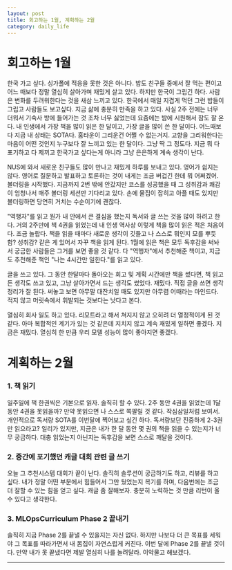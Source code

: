 ```yaml
---
layout: post
title: 회고하는 1월, 계획하는 2월
category: daily_life
---
```


# 회고하는 1월

한국 가고 싶다. 싱가폴에 적응을 못한 것은 아니다. 밥도 친구들 중에서 잘 먹는 편이고 어느 때보다 정말 열심히 살아가며 재밌게 살고 있다. 하지만 한국이 그립긴 하다. 사람은 변화를 두려워한다는 것을 새삼 느끼고 있다. 한국에서 매일 지겹게 먹던 그런 밥들이 그립고 사람들도 보고싶다. 지금 삶에 충분히 만족을 하고 있다. 사실 2주 전에는 너무 더워서 기숙사 방에 들어가는 것 조차 너무 싫었는데 요즘에는 밤에 시원해서 잠도 잘 온다. 내 인생에서 가장 책을 많이 읽은 한 달이고, 가장 글을 많이 쓴 한 달이다. 어느때보다 지금 내 상태는 SOTA다. 홈타운이 그리운건 어쩔 수 없는거지. 고향을 그리워한다는 마음이 어떤 것인지 누구보다 잘 느끼고 있는 한 달이다. 그냥 딱 그 정도다. 지금 뭐 다 포기하고 다 제끼고 한국가고 싶다는게 아니라 그냥 은은하게 계속 생각이 난다.

NUS에 와서 새로운 친구들도 많이 만나고 재밌게 하루를 보내고 있다. 영어가 쉽지는 않다. 영어로 질문하고 발표하고 토론하는 것이 내게는 조금 버겁긴 한데 뭐 어쩌겠어. 볼더링을 시작했다. 지금까지 2번 밖에 안갔지만 코스를 성공했을 때 그 성취감과 쾌감이 엄청나서 매주 볼더링 세션만 기다리고 있다. 손에 물집이 잡히고 아플 때도 있지만 볼더링하면 당연히 거치는 수순이기에 괜찮다.

"역행자"를 읽고 뭔가 내 안에서 큰 결심을 했는지 독서와 글 쓰는 것을 많이 하려고 한다. 거의 2주만에 책 4권을 읽었는데 내 인생 역사상 이렇게 책을 많이 읽은 적은 처음이다. 조금 놀랍다. 책을 읽을 때마다 새로운 생각이 깃들고 나 스스로 뭐인지 모를 뿌듯함? 성취감? 같은 게 있어서 자꾸 책을 읽게 된다. 1월에 읽은 책은 모두 독후감을 써놔서 궁금한 사람들은 그거를 보면 좋을 것 같다. 다 "역행자"에서 추천해준 책이고, 지금도 추천해준 책인 "나는 4시간만 일한다."를 읽고 있다.

글을 쓰고 있다. 그 동안 한달마다 돌아오는 회고 및 계획 시간에만 책을 썼다면, 책 읽고 든 생각도 쓰고 있고, 그냥 살아가면서 드는 생각도 썼었다. 재밌다. 직접 글을 쓰면 생각 정리가 잘 된다. 써놓고 보면 아무말 대잔치일 때도 있지만 아무렴 어때라는 마인드다. 적지 않고 머릿속에서 휘발되는 것보다는 낫다고 본다.

열심히 회사 일도 하고 있다. 리모트라고 해서 쳐지지 않고 오히려 더 열정적이게 된 것 같다. 아마 복합적인 계기가 있는 것 같은데 지치지 않고 계속 재밌게 일하면 좋겠다. 지금은 재밌다. 열심히 한 만큼 우리 모델 성능이 많이 좋아지면 좋겠다. 

# 계획하는 2월

### 1. 책 읽기

일주일에 책 한권씩은 기본으로 읽자. 솔직히 할 수 있다. 2주 동안 4권을 읽었는데 1달동안 4권을 못읽을까? 만약 못읽으면 나 스스로 쪽팔릴 것 같다. 작심삼일처럼 보여서. 개인적으로 독서량 SOTA를 이번달에 찍어보고 싶긴 하다. 독서량보단 진중하게 2-3권만 읽으라고? 일리가 있지만, 지금은 내가 한 달 동안 몇 권의 책을 읽을 수 있는지가 너무 궁금하다. 대충 읽었는지 아닌지는 독후감을 보면 스스로 깨달을 것이다.

### 2. 중간에 포기했던 캐글 대회 관련 글 쓰기

오늘 그 추천시스템 대회가 끝이 난다. 솔직히 솔루션이 궁금하기도 하고, 리뷰를 하고 싶다. 내가 정말 어떤 부분에서 힘들어서 그만 뒀었는지 복기를 하며, 다음번에는 조금 더 잘할 수 있는 힘을 얻고 싶다. 캐글 좀 잘해보자. 충분히 노력하는 것 만큼 리턴이 올 수 있다고 생각한다.

### 3. MLOpsCurriculum Phase 2 끝내기

솔직히 지금 Phase 2를 끝낼 수 있을지는 자신 없다. 하지만 나보다 더 큰 목표를 세워야 그 목표를 따라가면서 내 몸집이 자연스럽게 커진다. 이번 달에 Phase 2를 끝낼 것이다. 만약 내가 못 끝냈다면 제발 열심히 나를 놀려달라. 이악물고 해보겠다.

- - -